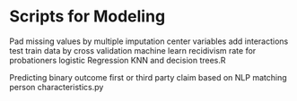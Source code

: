 # Scripts for Modeling
Pad missing values by multiple imputation center variables add interactions test train data by cross validation machine learn recidivism rate for probationers logistic Regression KNN and decision trees.R

Predicting binary outcome first or third party claim based on NLP matching person characteristics.py

